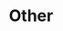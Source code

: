 ---
layout: page
title: Other
nav: true
nav_order: 7
dropdown: true
children:
    - title: Photos
      permalink: /Photos/
    - title: divider
    - title: Hobbies
      permalink: /Hobbies/
---